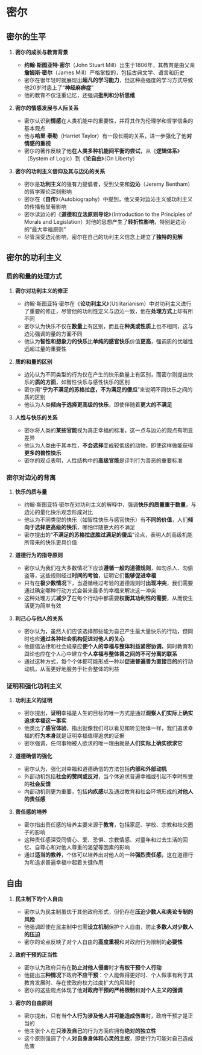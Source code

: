 # 密尔
## 密尔的生平
1. **密尔的成长与教育背景**
   - **约翰·斯图亚特·密尔**（John Stuart Mill）出生于1806年，其教育是由父亲**詹姆斯·密尔**（James Mill）严格掌控的，包括古典文学、语言和历史
   - 密尔在很年轻时就展现出**超凡的学习能力**，但这种高强度的学习方式导致他20岁时患上了“**神经麻痹症**”
   - 他的教育不仅注重记忆，还强调**批判和分析思维**

2. **密尔的情感发展与人际关系**
   - 密尔认识到**情感**在人类机能中的重要性，并将其作为伦理学和哲学信条的基本观点
   - 他与**哈里·泰勒**（Harriet Taylor）有一段长期的关系，进一步强化了他**对情感的重视**
   - 密尔的著作反映了他**在人类多种机能间平衡的尝试**，从《**逻辑体系**》（System of Logic）到《**论自由**》（On Liberty）

3. **密尔的功利主义信仰及其与边沁的关系**
   - 密尔是**功利主义**的强有力提倡者，受到父亲和**边沁**（Jeremy Bentham）的哲学理论深刻影响
   - 密尔在《**自传**》（Autobiography）中提到，他父亲对边沁主义或功利主义的传播有显著影响
   - 密尔读边沁的《**道德和立法原则导论**》（Introduction to the Principles of Morals and Legislation）对他的思想产生了**转折性影响**，特别是边沁的“最大幸福原则”
   - 尽管深受边沁影响，密尔在自己的功利主义信念上建立了**独特的见解**

## 密尔的功利主义
### 质的和量的处理方式
1. **密尔对功利主义的修正**
   - 约翰·斯图亚特·密尔在《**论功利主义**》（Utilitarianism）中对功利主义进行了重要的修正，尽管他的功利性定义与边沁一致，他在**处理方式**上却有所不同
   - 密尔认为快乐不仅在**数量**上有区别，而且在**种类或性质**上也不相同，这与边沁强调的量的方面不同
   - 他认为**智性和想象力的快乐**比**单纯的感官快乐**价值**更高**，强调质的优越性远超过量的重要性

2. **质的和量的区别**
   - 边沁认为不同类型的行为仅在产生的快乐数量上有区别，而密尔则提出快乐的**质的方面**，如智性快乐与感性快乐的区别
   - 密尔用“**宁为不满足的苏格拉底，不为满足的傻瓜**”来说明不同快乐之间的质的区别
   - 他认为人类**倾向于选择更高级的快乐**，即使伴随着**更大的不满足**

3. **人性与快乐的关系**
   - 密尔将人类的**某些官能**视为真正幸福的标准，这一点与边沁的观点有明显差异
   - 他认为人类由于其本性，**不会选择**变成较低级的动物，即使这样做能获得**更多的兽性快乐**
   - 密尔的观点表明，人性结构中的**高级官能**是评判行为善恶的重要标准

### 密尔对边沁的背离
1. **快乐的质与量**
   - 约翰·斯图亚特·密尔在对功利主义的解释中，强调**快乐的质量重于数量**，与边沁的量化快乐观念形成对比
   - 他认为不同类型的快乐（如智性快乐与感官快乐）有**不同的价值**，人们**倾向于选择更高级的快乐**，哪怕伴随更大的不满足
   - 密尔提出的“**不满足的苏格拉底胜过满足的傻瓜**”论点，表明人的高级机能所带来的快乐更具价值

2. **道德行为的指导原则**
   - 密尔认为我们在大多数情况下应该**遵循一般的道德规则**，如勿杀人、勿偷盗等，这些规则经过**时间的考验**，证明它们**能够促进幸福**
   - 只有在**极少数情况**下，当遵循经过考验的道德规则时**出现冲突**，我们需要通过确定哪种行动方式会带来最多的幸福来解决这一冲突
   - 这种处理方式**减少了**在每个行动中都需要**权衡其功利性的需要**，从而使生活更为简单有效

3. **利己心与他人的关系**
   - 密尔认为，虽然人们应该选择那些能为自己产生最大量快乐的行动，但同时也应**通过各种社会机构促进对他人的关心**
   - 他提倡法律和社会规章应**使个人的幸福与整体利益紧密协调**，同时教育和舆论也应在个人心中建立**个人幸福与整体善之间的不可分离的联系**
   - 通过这种方式，每个个体都可能形成一种以**促进普遍善为直接目的**的行动动机，从而更好地服务于社会整体的利益

### 证明和强化功利主义
1. **功利主义的证明**
   - 密尔提出，**证明**幸福是人生的目标的唯一方式是通过**观察人们实际上确实追求幸福这一事实**
   - 他类比了**感官体验**，指出就像我们可以看见和听见物体一样，我们追求幸福的**行为本身**就是证明幸福值得追求的证据
   - 密尔强调，任何事物被人欲求的唯一理由就是**人们实际上确实欲求它**

2. **道德确信的强化**
   - 密尔认为，强化对幸福和道德确信的方法包括**内部和外部动机**
   - 外部动机包括**社会的赞同或反对**，当个体追求普遍幸福或引起不幸时所受的**社会反馈**
   - 内部动机则更为重要，包括**内疚感**以及通过教育和社会环境形成的**对他人的责任感**

3. **责任感的培养**
   - 密尔指出责任感的培养主要来源于**教育**，包括家庭、学校、宗教和社交圈子的影响
   - 这种责任感深受同情心、爱、恐惧、宗教情感、对童年和过去生活的回忆、自尊心和对他人尊重的渴望等因素的影响
   - 通过**适当的教养**，个体可以培养出对他人的一种**强烈责任感**，这在道德行为和追求普遍幸福中起着关键作用

## 自由
1. **民主制下的个人自由**
   - 密尔认为民主制虽优于其他政府形式，但仍存在**压迫少数人和奥论专制的风险**
   - 他强调即使在民主制中也需**设立机制**保护个人自由，防止**多数人对少数人的压迫**
   - 密尔的论点反映了对个人自由的**高度重视**和对政府行为限制的**必要性**

2. **政府干预的正当性**
   - 密尔认为政府只有在**防止对他人侵害**时才**有权干预个人行动**
   - 他提出**三种情况**下政府**不应干预**：个人能做得更好时、个人做事有利于其教育发展时、存在使政府权力过度扩大的风险时
   - 密尔的这些观点体现了他**对政府干预的严格限制**和**对个人主义的强调**

3. **密尔的自由原则**
   - 密尔提出，只有当**个人行为涉及他人并可能造成伤害**时，政府干预才是正当的
   - 他主张个人在**只涉及自己**的行为方面应拥有**绝对的独立性**
   - 这个原则强调了个人**对自身身体和心灵的主权**，即使行为可能对自己造成危害

